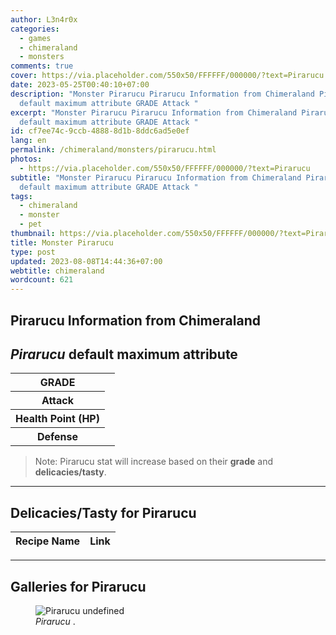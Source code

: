 ```yaml
---
author: L3n4r0x
categories:
  - games
  - chimeraland
  - monsters
comments: true
cover: https://via.placeholder.com/550x50/FFFFFF/000000/?text=Pirarucu
date: 2023-05-25T00:40:10+07:00
description: "Monster Pirarucu Pirarucu Information from Chimeraland Pirarucu
  default maximum attribute GRADE Attack "
excerpt: "Monster Pirarucu Pirarucu Information from Chimeraland Pirarucu
  default maximum attribute GRADE Attack "
id: cf7ee74c-9ccb-4888-8d1b-8ddc6ad5e0ef
lang: en
permalink: /chimeraland/monsters/pirarucu.html
photos:
  - https://via.placeholder.com/550x50/FFFFFF/000000/?text=Pirarucu
subtitle: "Monster Pirarucu Pirarucu Information from Chimeraland Pirarucu
  default maximum attribute GRADE Attack "
tags:
  - chimeraland
  - monster
  - pet
thumbnail: https://via.placeholder.com/550x50/FFFFFF/000000/?text=Pirarucu
title: Monster Pirarucu
type: post
updated: 2023-08-08T14:44:36+07:00
webtitle: chimeraland
wordcount: 621
---
```


<link
  rel="stylesheet"
  href="https://rawcdn.githack.com/dimaslanjaka/Web-Manajemen/870a349/css/bootstrap-5-3-0-alpha3-wrapper.css"
/>
<section id="bootstrap-wrapper">
  <div data-bs-theme="dark">
    <h2>Pirarucu Information from Chimeraland</h2>
    <h2 id="attribute"><i>Pirarucu</i> default maximum attribute</h2>
    <div class="row">
      <div class="col mb-2">
        <div class="card">
          <div class="card-body">
            <table>
              <tr>
                <th>GRADE</th>
                <td><br /></td>
              </tr>
              <tr>
                <th>Attack</th>
                <td></td>
              </tr>
              <tr>
                <th>Health Point (HP)</th>
                <td></td>
              </tr>
              <tr>
                <th>Defense</th>
                <td></td>
              </tr>
            </table>
          </div>
        </div>
      </div>
    </div>
    <blockquote class="bd-callout bd-callout-warning">
      Note: Pirarucu stat will increase based on their <b>grade</b> and
      <b>delicacies/tasty</b>.
    </blockquote>
    <hr />
    <h2 id="delicacies">Delicacies/Tasty for Pirarucu</h2>
    <div class="card">
      <div class="card-body">
        <div class="table-responsive">
          <table class="table table-striped">
            <thead>
              <tr>
                <th>Recipe Name</th>
                <th>Link</th>
              </tr>
            </thead>
            <tbody></tbody>
          </table>
        </div>
      </div>
    </div>
    <hr />
    <div id="gallery">
      <h2>Galleries for Pirarucu</h2>
      <div class="row">
        <div class="col-lg-6 col-12">
          <figure>
            <img
              src="https://www.webmanajemen.com/undefined"
              alt="Pirarucu undefined"
            />
            <figcaption style="word-wrap: break-word">
              <i>Pirarucu</i> .
            </figcaption>
          </figure>
        </div>
      </div>
    </div>
  </div>
</section>